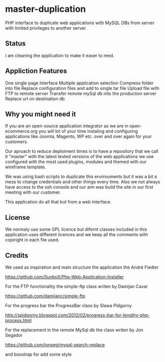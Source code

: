 master-duplication
==================
PHP interface to duplicate web applications with MySQL DBs from server with limited privileges to another server.

Status
------------
I am cleaning the application to make it easer to reed.


Appliction Features
------------
One single page interface
Multiple application selection
Compress folder into file
Replace configuration files and add to single tar file
Upload file with FTP to remote server
Transfer remote mySql db into the production server
Replace url on destination db


Why you might need it
------------
If you are an open-source application integrator as we are in open-ecommerce.org you will lot of your time instaling and configuring applications like Joomla, Magento, WP etc. over and over again for your customers.

Our aproach to reduce deploiment times is to have a repository that we call it "master" with the latest tested versions of the web applications we use configured with the most used plugins, modules and themed with our wireframe template.

We was using bash scripts to duplicate this envirouments but it was a bit a mess to change credentials and other things every time.  Also we not always have access to the ssh console and our aim was build the site in our first meeting with our customer.

This application do all that but from a web interface.

License
------------
We normaly use some GPL licence but difernt classes included in this application uses different licences and we keep all the comments with copiright in each file used.

Credits
------------
We used as inspiration and main structure the application the André Fiedler

https://github.com/SunboX/Php-Web-Application-Installer

For the FTP functionality the simple-ftp class writen by Damijan Cavar

https://github.com/damijanc/simple-ftp

For the progress bar the ProgressBar class by Slawa Pidgorny

http://spidgorny.blogspot.com/2012/02/progress-bar-for-lengthy-php-process.html

For the replacement in the remote MySql db the class writen by Jon Segador

https://github.com/jonseg/mysql-search-replace

and boostrap for add some style












